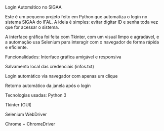 Login Automático no SIGAA

Este é um pequeno projeto feito em Python que automatiza o login no sistema SIGAA do IFAL. A ideia é simples: evitar digitar ID e senha toda vez que for acessar o sistema.

A interface gráfica foi feita com Tkinter, com um visual limpo e agradável, e a automação usa Selenium para interagir com o navegador de forma rápida e eficiente.

Funcionalidades:
Interface gráfica amigável e responsiva

Salvamento local das credenciais (infos.txt)

Login automático via navegador com apenas um clique

Retorno automático da janela após o login

Tecnologias usadas:
Python 3

Tkinter (GUI)

Selenium WebDriver

Chrome + ChromeDriver

